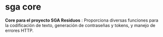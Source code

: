 # sga core 
**Core para el proyecto SGA Residuos** : Proporciona diversas funciones para la codificación de texto, generación de contraseñas y tokens, y manejo de errores HTTP.